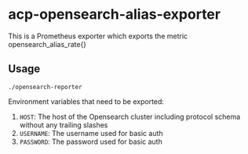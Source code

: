  # acp-opensearch-alias-exporter
 
 This is a Prometheus exporter which exports the metric opensearch_alias_rate{}
 
 ## Usage
 
 ``` 
./opensearch-reporter
 ```

Environment variables that need to be exported:
1. `HOST`: The host of the Opensearch cluster including protocol schema without any trailing slashes
2. `USERNAME`: The username used for basic auth
3. `PASSWORD`: The password used for basic auth
